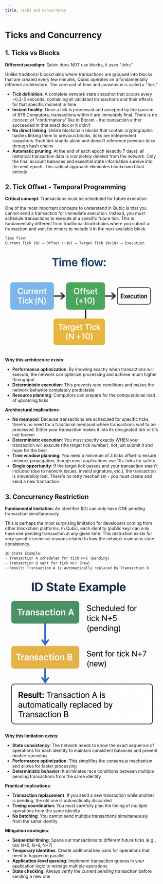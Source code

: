 ```yaml
---
title: Ticks and Concurrency
---
```


# Ticks and Concurrency

## 1. Ticks vs Blocks

**Different paradigm**: Qubic does NOT use blocks, it uses "ticks"

Unlike traditional blockchains where transactions are grouped into blocks that are created every few minutes, Qubic operates on a fundamentally different architecture. The core unit of time and consensus is called a "tick."

- **Tick definition**: A complete network state snapshot that occurs every ~0.2-5 seconds, containing all validated transactions and their effects for that specific moment in time
- **Instant finality**: Once a tick is processed and accepted by the quorum of 676 Computors, transactions within it are immutably final. There is no concept of "confirmations" like in Bitcoin - the transaction either succeeded in that exact tick or it didn't
- **No direct linking**: Unlike blockchain blocks that contain cryptographic hashes linking them to previous blocks, ticks are independent snapshots. Each tick stands alone and doesn't reference previous ticks through hash chains
- **Automatic pruning**: At the end of each epoch (exactly 7 days), all historical transaction data is completely deleted from the network. Only the final account balances and essential state information survive into the next epoch. This radical approach eliminates blockchain bloat entirely

## 2. Tick Offset - Temporal Programming

**Critical concept**: Transactions must be scheduled for future execution

One of the most important concepts to understand in Qubic is that you cannot send a transaction for immediate execution. Instead, you must schedule transactions to execute at a specific future tick. This is fundamentally different from traditional blockchains where you submit a transaction and wait for miners to include it in the next available block.

```
Time flow:
Current Tick (N) → Offset (+10) → Target Tick (N+10) → Execution
```

![Time Flow](../../static/img/time_flow.png)

**Why this architecture exists**:

- **Performance optimization**: By knowing exactly when transactions will execute, the network can optimize processing and achieve much higher throughput
- **Deterministic execution**: This prevents race conditions and makes the network behavior completely predictable
- **Resource planning**: Computors can prepare for the computational load of upcoming ticks

**Architectural implications**:

- **No mempool**: Because transactions are scheduled for specific ticks, there's no need for a traditional mempool where transactions wait to be processed. Either your transaction makes it into its designated tick or it's lost forever
- **Deterministic execution**: You must specify exactly WHEN your transaction will execute (the target tick number), not just submit it and hope for the best
- **Time window planning**: You need a minimum of 3 ticks offset to ensure network propagation, though most applications use 10+ ticks for safety
- **Single opportunity**: If the target tick passes and your transaction wasn't included (due to network issues, invalid signature, etc.), the transaction is irreversibly lost. There's no retry mechanism - you must create and send a new transaction

## 3. Concurrency Restriction

**Fundamental limitation**: An identifier (ID) can only have ONE pending transaction simultaneously

This is perhaps the most surprising limitation for developers coming from other blockchain platforms. In Qubic, each identity (public key) can only have one pending transaction at any given time. This restriction exists for very specific technical reasons related to how the network maintains state consistency.

```
ID State Example:
- Transaction A scheduled for tick N+5 (pending)
- Transaction B sent for tick N+7 (new)
- Result: Transaction A is automatically replaced by Transaction B
```

![Id State Example](../../static/img/id_state.png)

**Why this limitation exists**:

- **State consistency**: The network needs to know the exact sequence of operations for each identity to maintain consistent balances and prevent double-spending
- **Performance optimization**: This simplifies the consensus mechanism and allows for faster processing
- **Deterministic behavior**: It eliminates race conditions between multiple pending transactions from the same identity

**Practical implications**:

- **Transaction replacement**: If you send a new transaction while another is pending, the old one is automatically discarded
- **Timing coordination**: You must carefully plan the timing of multiple operations from the same identity
- **No batching**: You cannot send multiple transactions simultaneously from the same identity

**Mitigation strategies**:

- **Sequential timing**: Space out transactions to different future ticks (e.g., tick N+5, N+6, N+7)
- **Temporary identities**: Create additional key pairs for operations that need to happen in parallel
- **Application-level queuing**: Implement transaction queues in your application logic to manage multiple operations
- **State checking**: Always verify the current pending transaction before sending a new one
